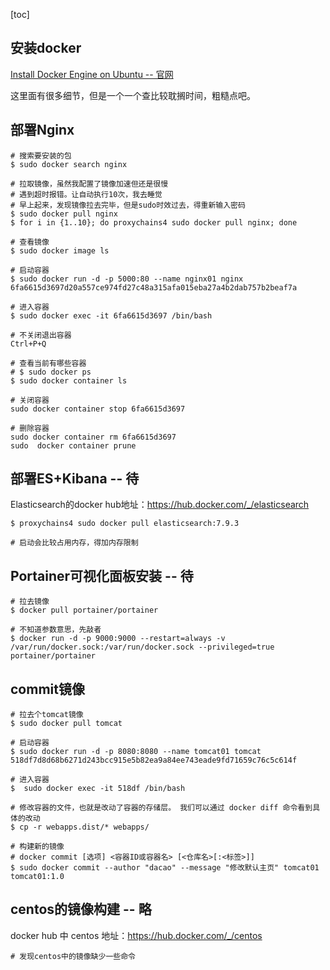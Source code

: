[toc]

## 安装docker

[Install Docker Engine on Ubuntu -- 官网](https://docs.docker.com/engine/install/ubuntu/)

这里面有很多细节，但是一个一个查比较耽搁时间，粗糙点吧。



## 部署Nginx

```shell
# 搜索要安装的包
$ sudo docker search nginx

# 拉取镜像，虽然我配置了镜像加速但还是很慢
# 遇到超时报错。让自动执行10次，我去睡觉
# 早上起来，发现镜像拉去完毕，但是sudo时效过去，得重新输入密码
$ sudo docker pull nginx
$ for i in {1..10}; do proxychains4 sudo docker pull nginx; done

# 查看镜像
$ sudo docker image ls

# 启动容器
$ sudo docker run -d -p 5000:80 --name nginx01 nginx
6fa6615d3697d20a557ce974fd27c48a315afa015eba27a4b2dab757b2beaf7a

# 进入容器
$ sudo docker exec -it 6fa6615d3697 /bin/bash

# 不关闭退出容器
Ctrl+P+Q

# 查看当前有哪些容器
# $ sudo docker ps
$ sudo docker container ls		

# 关闭容器
sudo docker container stop 6fa6615d3697

# 删除容器
sudo docker container rm 6fa6615d3697
sudo  docker container prune
```



## 部署ES+Kibana -- 待

Elasticsearch的docker hub地址：https://hub.docker.com/_/elasticsearch

```shell
$ proxychains4 sudo docker pull elasticsearch:7.9.3

# 启动会比较占用内存，得加内存限制
```



## Portainer可视化面板安装 -- 待

```shell
# 拉去镜像
$ docker pull portainer/portainer

# 不知道参数意思，先敲者
$ docker run -d -p 9000:9000 --restart=always -v /var/run/docker.sock:/var/run/docker.sock --privileged=true portainer/portainer
```



## commit镜像

```shell
# 拉去个tomcat镜像
$ sudo docker pull tomcat

# 启动容器
$ sudo docker run -d -p 8080:8080 --name tomcat01 tomcat
518df7d8d68b6271d243bcc915e5b82ea9a84ee743eade9fd71659c76c5c614f

# 进入容器
$  sudo docker exec -it 518df /bin/bash

# 修改容器的文件，也就是改动了容器的存储层。 我们可以通过 docker diff 命令看到具体的改动
$ cp -r webapps.dist/* webapps/

# 构建新的镜像
# docker commit [选项] <容器ID或容器名> [<仓库名>[:<标签>]]
$ sudo docker commit --author "dacao" --message "修改默认主页" tomcat01 tomcat01:1.0
```



## centos的镜像构建 -- 略

docker hub 中 centos 地址：https://hub.docker.com/_/centos

```shell
# 发现centos中的镜像缺少一些命令

```



